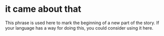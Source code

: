 # it came about that

This phrase is used here to mark the beginning of a new part of the story. If your language has a way for doing this, you could consider using it here.

